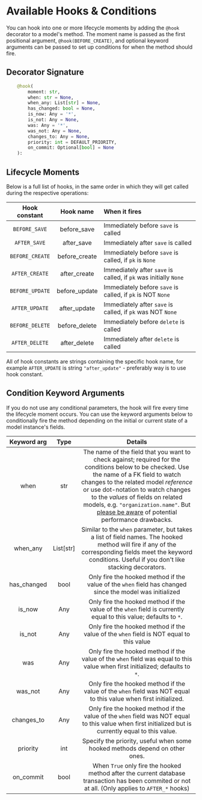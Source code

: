# Available Hooks & Conditions

You can hook into one or more lifecycle moments by adding the `@hook` decorator to a model's method. The moment name
is passed as the first positional argument, `@hook(BEFORE_CREATE)`, and optional keyword arguments can be passed to
set up conditions for when the method should fire.

## Decorator Signature

```python
    @hook(
        moment: str,
        when: str = None,
        when_any: List[str] = None,
        has_changed: bool = None,
        is_now: Any = '*',
        is_not: Any = None,
        was: Any = '*',
        was_not: Any = None,
        changes_to: Any = None,
        priority: int = DEFAULT_PRIORITY,
        on_commit: Optional[bool] = None
    ):
```

## Lifecycle Moments

Below is a full list of hooks, in the same order in which they will get called during the respective operations:

|  Hook constant  |   Hook name   | When it fires                                                    |
| :-------------: | :-----------: | :--------------------------------------------------------------- |
|  `BEFORE_SAVE`  |  before_save  | Immediately before `save` is called                              |
|  `AFTER_SAVE`   |  after_save   | Immediately after `save` is called                               |
| `BEFORE_CREATE` | before_create | Immediately before `save` is called, if `pk` is `None`           |
| `AFTER_CREATE`  | after_create  | Immediately after `save` is called, if `pk` was initially `None` |
| `BEFORE_UPDATE` | before_update | Immediately before `save` is called, if `pk` is NOT `None`       |
| `AFTER_UPDATE`  | after_update  | Immediately after `save` is called, if `pk` was NOT `None`       |
| `BEFORE_DELETE` | before_delete | Immediately before `delete` is called                            |
| `AFTER_DELETE`  | after_delete  | Immediately after `delete` is called                             |

All of hook constants are strings containing the specific hook name, for example `AFTER_UPDATE` is string
`"after_update"` - preferably way is to use hook constant.

## Condition Keyword Arguments

If you do not use any conditional parameters, the hook will fire every time the lifecycle moment occurs. You can use the keyword arguments below to conditionally fire the method depending on the initial or current state of a model instance's fields.

| Keyword arg |   Type    |                                                                                                                                                                                          Details                                                                                                                                                                                           |
| :---------: | :-------: | :----------------------------------------------------------------------------------------------------------------------------------------------------------------------------------------------------------------------------------------------------------------------------------------------------------------------------------------------------------------------------------------: |
|    when     |    str    | The name of the field that you want to check against; required for the conditions below to be checked. Use the name of a FK field to watch changes to the related model _reference_ or use dot-notation to watch changes to the _values_ of fields on related models, e.g. `"organization.name"`. But [please be aware](fk_changes.md#fk-hook-warning) of potential performance drawbacks. |
|  when_any   | List[str] |                                                                                        Similar to the `when` parameter, but takes a list of field names. The hooked method will fire if any of the corresponding fields meet the keyword conditions. Useful if you don't like stacking decorators.                                                                                         |
| has_changed |   bool    |                                                                                                                                          Only fire the hooked method if the value of the `when` field has changed since the model was initialized                                                                                                                                          |
|   is_now    |    Any    |                                                                                                                                      Only fire the hooked method if the value of the `when` field is currently equal to this value; defaults to `*`.                                                                                                                                       |
|   is_not    |    Any    |                                                                                                                                                  Only fire the hooked method if the value of the `when` field is NOT equal to this value                                                                                                                                                   |
|     was     |    Any    |                                                                                                                               Only fire the hooked method if the value of the `when` field was equal to this value when first initialized; defaults to `*`.                                                                                                                                |
|   was_not   |    Any    |                                                                                                                                      Only fire the hooked method if the value of the `when` field was NOT equal to this value when first initialized.                                                                                                                                      |
| changes_to  |    Any    |                                                                                                                   Only fire the hooked method if the value of the `when` field was NOT equal to this value when first initialized but is currently equal to this value.                                                                                                                    |
|  priority   |    int    |                                                                                                                                                        Specify the priority, useful when some hooked methods depend on other ones.                                                                                                                                                         |
|  on_commit  |   bool    |                                                                                                                     When `True` only fire the hooked method after the current database transaction has been commited or not at all. (Only applies to `AFTER_*` hooks)                                                                                                                      |
